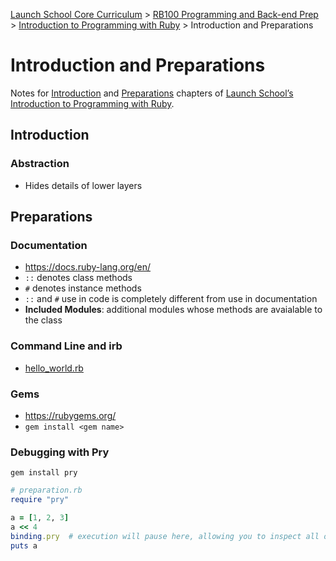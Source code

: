 [Launch School Core Curriculum](/README.md) >
[RB100 Programming and Back-end Prep](/rb100/rb100_notes.md) >
[Introduction to Programming with Ruby](/rb100/introduction_to_programming_with_ruby/introduction_to_programming_with_ruby_notes.md) >
Introduction and Preparations

# Introduction and Preparations

Notes for [Introduction](https://launchschool.com/books/ruby/read/introduction) and [Preparations](https://launchschool.com/books/ruby/read/preparations) chapters of [Launch School’s](https://launchschool.com) [Introduction to Programming with Ruby](https://launchschool.com/books/ruby).

## Introduction

### Abstraction
* Hides details of lower layers

## Preparations

### Documentation
* https://docs.ruby-lang.org/en/
* `::` denotes class methods
* `#` denotes instance methods
* `::` and `#` use in code is completely different from use in documentation
* **Included Modules**: additional modules whose methods are avaialable to the class

### Command Line and irb
* [hello_world.rb](hello_world.rb)

### Gems
* https://rubygems.org/
* `gem install <gem name>`

### Debugging with Pry
`gem install pry`
```ruby
# preparation.rb
require "pry"

a = [1, 2, 3]
a << 4
binding.pry  # execution will pause here, allowing you to inspect all objects
puts a
```
